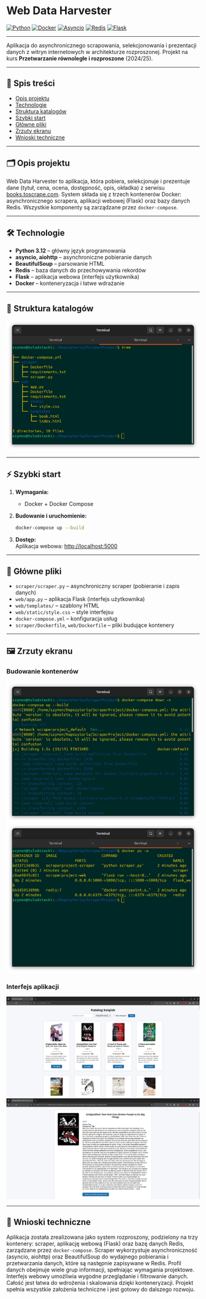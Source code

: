 # Web Data Harvester

[![Python](https://img.shields.io/badge/python-3.12-blue?logo=python)](https://www.python.org/)
[![Docker](https://img.shields.io/badge/docker-ready-blue?logo=docker)](https://www.docker.com/)
[![Asyncio](https://img.shields.io/badge/asyncio-supported-brightgreen)](https://docs.python.org/3/library/asyncio.html)
[![Redis](https://img.shields.io/badge/redis-used-red?logo=redis)](https://redis.io/)
[![Flask](https://img.shields.io/badge/flask-web--app-darkgreen?logo=flask)](https://flask.palletsprojects.com/)

---

Aplikacja do asynchronicznego scrapowania, selekcjonowania i prezentacji danych z witryn internetowych w architekturze rozproszonej. Projekt na kurs **Przetwarzanie równoległe i rozproszone** (2024/25).

---

## 📑 Spis treści

- [Opis projektu](#opis-projektu)
- [Technologie](#technologie)
- [Struktura katalogów](#struktura-katalogów)
- [Szybki start](#szybki-start)
- [Główne pliki](#główne-pliki)
- [Zrzuty ekranu](#zrzuty-ekranu)
- [Wnioski techniczne](#wnioski-techniczne)

---

## 🗂️ Opis projektu

Web Data Harvester to aplikacja, która pobiera, selekcjonuje i prezentuje dane (tytuł, cena, ocena, dostępność, opis, okładka) z serwisu [books.toscrape.com](https://books.toscrape.com/). System składa się z trzech kontenerów Docker: asynchronicznego scrapera, aplikacji webowej (Flask) oraz bazy danych Redis. Wszystkie komponenty są zarządzane przez `docker-compose`.

---

## 🛠️ Technologie

- **Python 3.12** – główny język programowania
- **asyncio, aiohttp** – asynchroniczne pobieranie danych
- **BeautifulSoup** – parsowanie HTML
- **Redis** – baza danych do przechowywania rekordów
- **Flask** – aplikacja webowa (interfejs użytkownika)
- **Docker** – konteneryzacja i łatwe wdrażanie

---

## 📂 Struktura katalogów

![Struktura](img/img1.png)

---

## ⚡ Szybki start

1. **Wymagania:**  
   - Docker + Docker Compose

2. **Budowanie i uruchomienie:**
   ```bash
   docker-compose up --build
   ```


3. **Dostęp:**  
Aplikacja webowa: [http://localhost:5000](http://localhost:5000)

---

## 🧩 Główne pliki

- `scraper/scraper.py` – asynchroniczny scraper (pobieranie i zapis danych)
- `web/app.py` – aplikacja Flask (interfejs użytkownika)
- `web/templates/` – szablony HTML
- `web/static/style.css` – style interfejsu
- `docker-compose.yml` – konfiguracja usług
- `scraper/Dockerfile`, `web/Dockerfile` – pliki budujące kontenery

---

## 🖼️ Zrzuty ekranu

### Budowanie kontenerów
![Budowanie kontenerów](img/img2.png)
![Budowanie kontenerów 2](img/img3.png)

### Interfejs aplikacji
![Widok katalogu](img/img4.png)
![Widok szczegółów książki](img/img5.png)

---

## 📝 Wnioski techniczne

Aplikacja została zrealizowana jako system rozproszony, podzielony na trzy kontenery: scraper, aplikację webową (Flask) oraz bazę danych Redis, zarządzane przez `docker-compose`. Scraper wykorzystuje asynchroniczność (asyncio, aiohttp) oraz BeautifulSoup do wydajnego pobierania i przetwarzania danych, które są następnie zapisywane w Redis. Profil danych obejmuje wiele grup informacji, spełniając wymagania projektowe. Interfejs webowy umożliwia wygodne przeglądanie i filtrowanie danych. Całość jest łatwa do wdrożenia i skalowania dzięki konteneryzacji. Projekt spełnia wszystkie założenia techniczne i jest gotowy do dalszego rozwoju.

